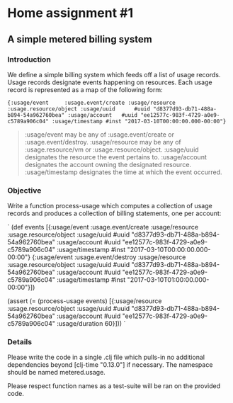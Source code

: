 # Home assignment #1

## A simple metered billing system

### Introduction

We define a simple billing system which feeds off a list of usage records. Usage records designate events happening on resources. Each usage record is represented as a map of the following form:

`
{:usage/event     :usage.event/create
 :usage/resource  :usage.resource/object
 :usage/uuid      #uuid "d8377d93-db71-488a-b894-54a962760bea"
 :usage/account   #uuid "ee12577c-983f-4729-a0e9-c5789a906c04"
 :usage/timestamp #inst "2017-03-10T00:00:00.000-00:00"}
`
>    :usage/event may be any of :usage.event/create or :usage.event/destroy.
>    :usage/resource may be any of :usage.resource/vm or :usage.resource/object.
>    :usage/uuid designates the resource the event pertains to.
>    :usage/account designates the account owning the designated resource.
>    :usage/timestamp designates the time at which the event occurred.

### Objective
Write a function process-usage which computes a collection of usage records and produces a collection of billing statements, one per account:

`
(def events
  [{:usage/event     :usage.event/create
    :usage/resource  :usage.resource/object
    :usage/uuid      #uuid "d8377d93-db71-488a-b894-54a962760bea"
    :usage/account   #uuid "ee12577c-983f-4729-a0e9-c5789a906c04"
    :usage/timestamp #inst "2017-03-10T00:00:00.000-00:00"}
   {:usage/event     :usage.event/destroy
    :usage/resource  :usage.resource/object
    :usage/uuid      #uuid "d8377d93-db71-488a-b894-54a962760bea"
    :usage/account   #uuid "ee12577c-983f-4729-a0e9-c5789a906c04"
    :usage/timestamp #inst "2017-03-10T01:00:00.000-00:00"}])

(assert (= (process-usage events)
           [{:usage/resource  :usage.resource/object
             :usage/uuid      #uuid "d8377d93-db71-488a-b894-54a962760bea"
             :usage/account   #uuid "ee12577c-983f-4729-a0e9-c5789a906c04"
             :usage/duration  60}]))
`

### Details

Please write the code in a single .clj file which pulls-in no additional dependencies beyond [clj-time "0.13.0"] if necessary. The namespace should be named metered.usage.

Please respect function names as a test-suite will be ran on the provided code.
